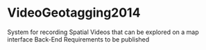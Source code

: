 VideoGeotagging2014
===================

System for recording Spatial Videos that can be explored on a map interface
Back-End Requirements to be published
